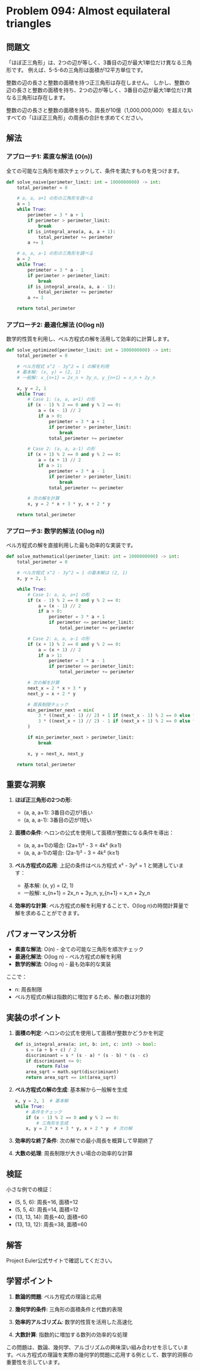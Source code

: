 # Problem 094: Almost equilateral triangles

## 問題文

「ほぼ正三角形」は、2つの辺が等しく、3番目の辺が最大1単位だけ異なる三角形です。
例えば、5-5-6の三角形は面積が12平方単位です。

整数の辺の長さと整数の面積を持つ正三角形は存在しません。
しかし、整数の辺の長さと整数の面積を持ち、2つの辺が等しく、3番目の辺が最大1単位だけ異なる三角形は存在します。

整数の辺の長さと整数の面積を持ち、周長が10億（1,000,000,000）を超えないすべての「ほぼ正三角形」の周長の合計を求めてください。

## 解法

### アプローチ1: 素直な解法 (O(n))

全ての可能な三角形を順次チェックして、条件を満たすものを見つけます。

```python
def solve_naive(perimeter_limit: int = 1000000000) -> int:
    total_perimeter = 0

    # a, a, a+1 の形の三角形を調べる
    a = 1
    while True:
        perimeter = 3 * a + 1
        if perimeter > perimeter_limit:
            break
        if is_integral_area(a, a, a + 1):
            total_perimeter += perimeter
        a += 1

    # a, a, a-1 の形の三角形を調べる
    a = 2
    while True:
        perimeter = 3 * a - 1
        if perimeter > perimeter_limit:
            break
        if is_integral_area(a, a, a - 1):
            total_perimeter += perimeter
        a += 1

    return total_perimeter
```

### アプローチ2: 最適化解法 (O(log n))

数学的性質を利用し、ペル方程式の解を活用して効率的に計算します。

```python
def solve_optimized(perimeter_limit: int = 1000000000) -> int:
    total_perimeter = 0

    # ペル方程式 x^2 - 3y^2 = 1 の解を利用
    # 基本解: (x, y) = (2, 1)
    # 一般解: x_{n+1} = 2x_n + 3y_n, y_{n+1} = x_n + 2y_n

    x, y = 2, 1
    while True:
        # Case 1: (a, a, a+1) の形
        if (x - 1) % 2 == 0 and y % 2 == 0:
            a = (x - 1) // 2
            if a > 0:
                perimeter = 3 * a + 1
                if perimeter > perimeter_limit:
                    break
                total_perimeter += perimeter

        # Case 2: (a, a, a-1) の形
        if (x + 1) % 2 == 0 and y % 2 == 0:
            a = (x + 1) // 2
            if a > 1:
                perimeter = 3 * a - 1
                if perimeter > perimeter_limit:
                    break
                total_perimeter += perimeter

        # 次の解を計算
        x, y = 2 * x + 3 * y, x + 2 * y

    return total_perimeter
```

### アプローチ3: 数学的解法 (O(log n))

ペル方程式の解を直接利用した最も効率的な実装です。

```python
def solve_mathematical(perimeter_limit: int = 1000000000) -> int:
    total_perimeter = 0

    # ペル方程式 x^2 - 3y^2 = 1 の基本解は (2, 1)
    x, y = 2, 1

    while True:
        # Case 1: a, a, a+1 の形
        if (x - 1) % 2 == 0 and y % 2 == 0:
            a = (x - 1) // 2
            if a > 0:
                perimeter = 3 * a + 1
                if perimeter <= perimeter_limit:
                    total_perimeter += perimeter

        # Case 2: a, a, a-1 の形
        if (x + 1) % 2 == 0 and y % 2 == 0:
            a = (x + 1) // 2
            if a > 1:
                perimeter = 3 * a - 1
                if perimeter <= perimeter_limit:
                    total_perimeter += perimeter

        # 次の解を計算
        next_x = 2 * x + 3 * y
        next_y = x + 2 * y

        # 周長制限チェック
        min_perimeter_next = min(
            3 * ((next_x - 1) // 2) + 1 if (next_x - 1) % 2 == 0 else float('inf'),
            3 * ((next_x + 1) // 2) - 1 if (next_x + 1) % 2 == 0 else float('inf')
        )

        if min_perimeter_next > perimeter_limit:
            break

        x, y = next_x, next_y

    return total_perimeter
```

## 重要な洞察

1. **ほぼ正三角形の2つの形**:
   - (a, a, a+1): 3番目の辺が1長い
   - (a, a, a-1): 3番目の辺が1短い

2. **面積の条件**: ヘロンの公式を使用して面積が整数になる条件を導出：
   - (a, a, a+1)の場合: (2a+1)² - 3 = 4k² (k≥1)
   - (a, a, a-1)の場合: (2a-1)² - 3 = 4k² (k≥1)

3. **ペル方程式の応用**: 上記の条件はペル方程式 x² - 3y² = 1 と関連しています：
   - 基本解: (x, y) = (2, 1)
   - 一般解: x_{n+1} = 2x_n + 3y_n, y_{n+1} = x_n + 2y_n

4. **効率的な計算**: ペル方程式の解を利用することで、O(log n)の時間計算量で解を求めることができます。

## パフォーマンス分析

- **素直な解法**: O(n) - 全ての可能な三角形を順次チェック
- **最適化解法**: O(log n) - ペル方程式の解を利用
- **数学的解法**: O(log n) - 最も効率的な実装

ここで：
- n: 周長制限
- ペル方程式の解は指数的に増加するため、解の数は対数的

## 実装のポイント

1. **面積の判定**: ヘロンの公式を使用して面積が整数かどうかを判定
   ```python
   def is_integral_area(a: int, b: int, c: int) -> bool:
       s = (a + b + c) / 2
       discriminant = s * (s - a) * (s - b) * (s - c)
       if discriminant <= 0:
           return False
       area_sqrt = math.sqrt(discriminant)
       return area_sqrt == int(area_sqrt)
   ```

2. **ペル方程式の解の生成**: 基本解から一般解を生成
   ```python
   x, y = 2, 1  # 基本解
   while True:
       # 条件をチェック
       if (x - 1) % 2 == 0 and y % 2 == 0:
           # 三角形を生成
       x, y = 2 * x + 3 * y, x + 2 * y  # 次の解
   ```

3. **効率的な終了条件**: 次の解での最小周長を概算して早期終了

4. **大数の処理**: 周長制限が大きい場合の効率的な計算

## 検証

小さな例での検証：
- (5, 5, 6): 周長=16, 面積=12
- (5, 5, 4): 周長=14, 面積=12
- (13, 13, 14): 周長=40, 面積=60
- (13, 13, 12): 周長=38, 面積=60

## 解答

Project Euler公式サイトで確認してください。

## 学習ポイント

1. **数論的問題**: ペル方程式の理論と応用

2. **幾何学的条件**: 三角形の面積条件と代数的表現

3. **効率的アルゴリズム**: 数学的性質を活用した高速化

4. **大数計算**: 指数的に増加する数列の効率的な処理

この問題は、数論、幾何学、アルゴリズムの興味深い組み合わせを示しています。ペル方程式の理論を実際の幾何学的問題に応用する例として、数学的洞察の重要性を示しています。
